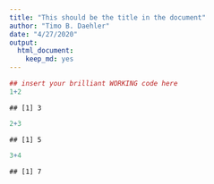 ```yaml
---
title: "This should be the title in the document"
author: "Timo B. Daehler"
date: "4/27/2020"
output: 
  html_document: 
    keep_md: yes
---
```





```r
## insert your brilliant WORKING code here
1+2
```

```
## [1] 3
```

```r
2+3
```

```
## [1] 5
```

```r
3+4
```

```
## [1] 7
```
